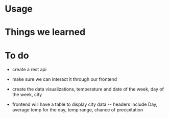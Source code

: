 # Usage

# Things we learned

# To do

- create a rest api
- make sure we can interact it through our frontend
- create the data visualizations, temperature and date of the week, day of the week, city

- frontend will have a table to display city data
  -- headers include Day, average temp for the day, temp range, chance of precipitation
